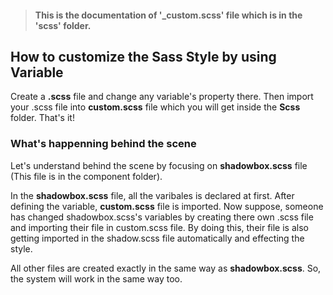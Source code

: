 

> #### This is the documentation of '_custom.scss' file which is in the 'scss' folder. 





## How to customize the Sass Style by using Variable



Create a  **.scss** file and  change any variable's property there.  Then import your .scss file  into **custom.scss** file which you will get inside the **Scss** folder. That's it!



### What's happenning behind the scene

Let's understand  behind the scene by focusing on **shadowbox.scss** file (This file is in the component folder).



In the **shadowbox.scss** file, all the varibales is declared at first. After defining the variable, **custom.scss** file is imported.  Now suppose, someone has changed shadowbox.scss's  variables by creating there own .scss file and importing their file in custom.scss file. By doing this, their file is  also getting imported in the shadow.scss file automatically and effecting the style.



All other files are created exactly in the same way as **shadowbox.scss**. So, the system will work in the same way too.